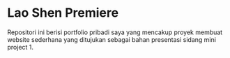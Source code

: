 # Lao Shen Premiere
Repositori ini berisi portfolio pribadi saya yang mencakup proyek membuat website sederhana yang ditujukan sebagai bahan presentasi sidang mini project 1.
